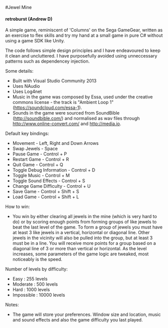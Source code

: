 #Jewel Mine

#### retroburst (Andrew D)

A simple game, reminiscent of 'Columns' on the Sega GameGear, 
written as an exercise to flex skills and try my hand at a small 
game in pure C# without using a game SDK like Unity.

The code follows simple design principles and I have endeavoured to keep
it clean and uncluttered. I have purposefully avoided using unneccessary
patterns such as dependencey injection. 

Some details:
* Built with Visual Studio Community 2013
* Uses NAudio
* Uses Log4net
* Music in the game was composed by Essa, used under the creative commons license - the track is "Ambient Loop 1" (https://soundcloud.com/essa-1).
* Sounds in the game were sourced from SoundBible (http://soundbible.com/) and normalised as wav files through http://www.online-convert.com/ and http://media.io.

Default key bindings:
* Movement - Left, Right and Down Arrows
* Swap Jewels - Space
* Pause Game - Control + P
* Restart Game - Control + R
* Quit Game - Control + Q
* Toggle Debug Information - Control + D
* Toggle Music - Control + M
* Toggle Sound Effects - Control + S
* Change Game Difficulty - Control + U
* Save Game - Control + Shift + S
* Load Game - Control + Shift + L

How to win:
* You win by either clearing all jewels in the mine (which is very hard to do) or by scoring enough points
from forming groups of like jewels to beat the last level of the game. To form a group of jewels you
must have at least 3 like jewels in a vertical, horizontal or diagonal line. Other jewels in the vicinity will
also be pulled into the group, but at least 3 must be in a line. You will receive more points for a group
based on a diagonal line of 3 or more than vertical or horizontal. As the level increases, some parameters
of the game logic are tweaked, most noticeably is the speed.

Number of levels by difficulty:
* Easy : 255 levels
* Moderate : 500 levels
* Hard : 1000 levels
* Impossible : 10000 levels

Notes:
* The game will store your preferences. Window size and location, music and sound effects and also the game difficulty you last played.


